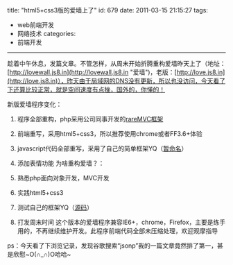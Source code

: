 title: "html5+css3版的爱墙上了"
id: 679
date: 2011-03-15 21:15:27
tags:
- web前端开发
- 网络技术
categories:
- 前端开发
---
趁着中午休息，发篇文章。不管怎样，从周末开始折腾重构爱墙昨天上了（地址：[http://lovewall.js8.in](http://lovewall.js8.in "爱墙")，老版：[http://love.js8.in](http://love.js8.in)），昨天由于局域网的DNS没有更新，所以也没访问，今天看了下还算比较正常，就是空间速度有点挫，国外的，你懂的！

新版爱墙程序变化：

1.  程序全部重构，php采用公司同事开发的[rareMVC框架](http://raremvc.sinaapp.com)
2.  前端重写，采用html5+css3，所以推荐使用chrome或者FF3.6+体验
3.  javascript代码全部重写，采用了自己的简单框架YQ（[暂命名](http://js8.in/677.html)）
4.  添加表情功能
为啥重构爱墙？：

1.  熟悉php面向对象开发，MVC开发
2.  实践html5+css3
3.  测试自己的框架YQ（[源码](http://js8.in/js/yq.js)）
4.  打发周末时间
这个版本的爱墙程序兼容IE6+，chrome，Firefox，主要是练手用的，不再继续维护开发。此程序前端代码全部未压缩处理，欢迎观摩指导

ps：今天看了下浏览记录，发现谷歌搜索“jsonp”我的一篇文章竟然排了第一，甚是欣慰~O(∩_∩)O哈哈~